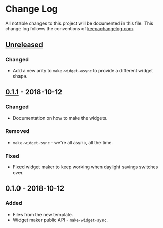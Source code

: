 # Change Log
All notable changes to this project will be documented in this file. This change log follows the conventions of [keepachangelog.com](http://keepachangelog.com/).

## [Unreleased]
### Changed
- Add a new arity to `make-widget-async` to provide a different widget shape.

## [0.1.1] - 2018-10-12
### Changed
- Documentation on how to make the widgets.

### Removed
- `make-widget-sync` - we're all async, all the time.

### Fixed
- Fixed widget maker to keep working when daylight savings switches over.

## 0.1.0 - 2018-10-12
### Added
- Files from the new template.
- Widget maker public API - `make-widget-sync`.

[Unreleased]: https://github.com/your-name/pdf-validator/compare/0.1.1...HEAD
[0.1.1]: https://github.com/your-name/pdf-validator/compare/0.1.0...0.1.1
